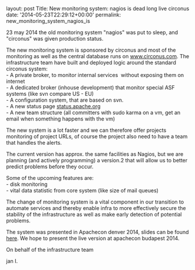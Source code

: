 
layout: post
Title: New monitoring system: nagios is dead long live circonus
date: '2014-05-23T22:29:12+00:00'
permalink: new_monitoring_system_nagios_is

<p>23 may 2014 the old monitoring system &quot;nagios&quot; was put to sleep, and &quot;circonus&quot; was given production status.</p> 
  <p>The new monitoring system is sponsored by circonus and most of the monitoring as well as the central database runs on <a href="www.circonus.com" target="_blank">www.circonus.com</a>. The infrastructure team have built and deployed logic around the standard circonus system:<br />
- A private broker, to monitor internal services&nbsp; without exposing them on internet<br /> - A dedicated broker (inhouse development) that monitor special ASF systems (like svn compare US - EU)<br />
- A configuration system, that are based on svn.<br />
- A new status page <a href="status.apache.org" target="_blank" >status.apache.org</a> <br />
- A new team structure (all committers with sudo karma on a vm, get an email when something happens with the vm)<br /> </p> 
  <p> </p> 
  <p>The new system is a lot faster and we can therefore offer projects monitoring of project URLs, of course the project also need to have a team that handles the alerts.</p> 
  <p>The current version has approx. the same facilities as Nagios, but we are planning (and actively programming) a version.2 that will allow us to better predict problems before they occur.</p> 
  <p>Some of the upcoming features are:<br />
- disk monitoring<br />
- vital data statistic from core system (like size of mail queues)</p> 
  <p>The change of monitoring system is a vital component in our transition to automate services and thereby enable infra to more effectively secure the stability of the infrastructure as well as make early detection of potential problems.</p> 
  <p>The system was presented in Apachecon denver 2014, slides can be found&nbsp; <a href="http://people.apache.org/~jani/circonus.pdf">here</a>. We hope to present the live version at apachecon budapest 2014.</p> 
  <p>On behalf of the infrastructure team</p> 
  <p> jan I.<br /></p> 
  <p> </p> 
  <p><br /></p> 
  <p> </p> 
  <p><br /></p>
